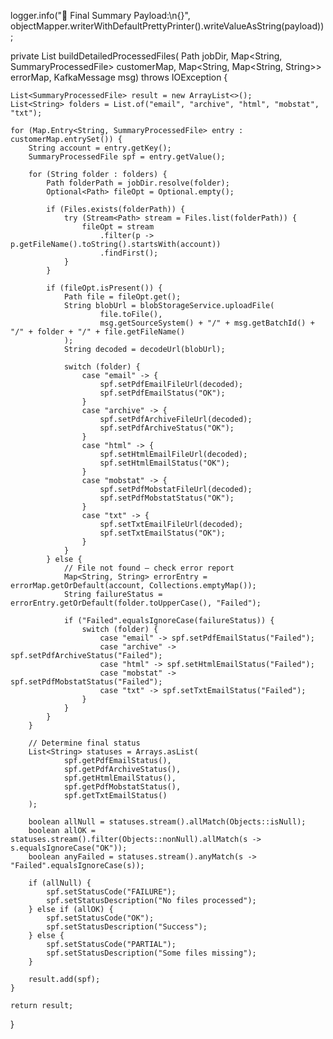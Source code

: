 logger.info("📄 Final Summary Payload:\n{}", 
    objectMapper.writerWithDefaultPrettyPrinter().writeValueAsString(payload));

private List<SummaryProcessedFile> buildDetailedProcessedFiles(
        Path jobDir,
        Map<String, SummaryProcessedFile> customerMap,
        Map<String, Map<String, String>> errorMap,
        KafkaMessage msg) throws IOException {

    List<SummaryProcessedFile> result = new ArrayList<>();
    List<String> folders = List.of("email", "archive", "html", "mobstat", "txt");

    for (Map.Entry<String, SummaryProcessedFile> entry : customerMap.entrySet()) {
        String account = entry.getKey();
        SummaryProcessedFile spf = entry.getValue();

        for (String folder : folders) {
            Path folderPath = jobDir.resolve(folder);
            Optional<Path> fileOpt = Optional.empty();

            if (Files.exists(folderPath)) {
                try (Stream<Path> stream = Files.list(folderPath)) {
                    fileOpt = stream
                        .filter(p -> p.getFileName().toString().startsWith(account))
                        .findFirst();
                }
            }

            if (fileOpt.isPresent()) {
                Path file = fileOpt.get();
                String blobUrl = blobStorageService.uploadFile(
                        file.toFile(),
                        msg.getSourceSystem() + "/" + msg.getBatchId() + "/" + folder + "/" + file.getFileName()
                );
                String decoded = decodeUrl(blobUrl);

                switch (folder) {
                    case "email" -> {
                        spf.setPdfEmailFileUrl(decoded);
                        spf.setPdfEmailStatus("OK");
                    }
                    case "archive" -> {
                        spf.setPdfArchiveFileUrl(decoded);
                        spf.setPdfArchiveStatus("OK");
                    }
                    case "html" -> {
                        spf.setHtmlEmailFileUrl(decoded);
                        spf.setHtmlEmailStatus("OK");
                    }
                    case "mobstat" -> {
                        spf.setPdfMobstatFileUrl(decoded);
                        spf.setPdfMobstatStatus("OK");
                    }
                    case "txt" -> {
                        spf.setTxtEmailFileUrl(decoded);
                        spf.setTxtEmailStatus("OK");
                    }
                }
            } else {
                // File not found — check error report
                Map<String, String> errorEntry = errorMap.getOrDefault(account, Collections.emptyMap());
                String failureStatus = errorEntry.getOrDefault(folder.toUpperCase(), "Failed");

                if ("Failed".equalsIgnoreCase(failureStatus)) {
                    switch (folder) {
                        case "email" -> spf.setPdfEmailStatus("Failed");
                        case "archive" -> spf.setPdfArchiveStatus("Failed");
                        case "html" -> spf.setHtmlEmailStatus("Failed");
                        case "mobstat" -> spf.setPdfMobstatStatus("Failed");
                        case "txt" -> spf.setTxtEmailStatus("Failed");
                    }
                }
            }
        }

        // Determine final status
        List<String> statuses = Arrays.asList(
                spf.getPdfEmailStatus(),
                spf.getPdfArchiveStatus(),
                spf.getHtmlEmailStatus(),
                spf.getPdfMobstatStatus(),
                spf.getTxtEmailStatus()
        );

        boolean allNull = statuses.stream().allMatch(Objects::isNull);
        boolean allOK = statuses.stream().filter(Objects::nonNull).allMatch(s -> s.equalsIgnoreCase("OK"));
        boolean anyFailed = statuses.stream().anyMatch(s -> "Failed".equalsIgnoreCase(s));

        if (allNull) {
            spf.setStatusCode("FAILURE");
            spf.setStatusDescription("No files processed");
        } else if (allOK) {
            spf.setStatusCode("OK");
            spf.setStatusDescription("Success");
        } else {
            spf.setStatusCode("PARTIAL");
            spf.setStatusDescription("Some files missing");
        }

        result.add(spf);
    }

    return result;
}

